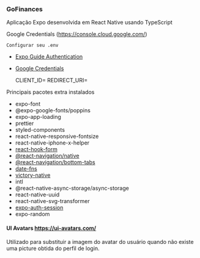 ### GoFinances

Aplicação Expo desenvolvida em React Native usando TypeScript

Google Credentials (https://console.cloud.google.com/)

`Configurar seu .env`

- [Expo Guide Authentication](https://docs.expo.dev/guides/authentication/#google)
- [Google Credentials](https://console.cloud.google.com/)


    CLIENT_ID=
    REDIRECT_URI=



Principais pacotes extra instalados
- expo-font
- @expo-google-fonts/poppins
- expo-app-loading
- prettier
- styled-components
- react-native-responsive-fontsize
- react-native-iphone-x-helper
- [react-hook-form](https://react-hook-form.com/)
- [@react-navigation/native](https://reactnavigation.org/)
- [@react-navigation/bottom-tabs](https://reactnavigation.org/)
- [date-fns](https://date-fns.org/)
- [victory-native](https://formidable.com/open-source/victory/)
- intl
- @react-native-async-storage/async-storage
- react-native-uuid
- react-native-svg-transformer
- [expo-auth-session](https://docs.expo.dev/versions/latest/sdk/auth-session/)
- expo-random


#### UI Avatars https://ui-avatars.com/

Utilizado para substituir a imagem do avatar do usuário quando não existe uma picture obtida do perfil de login.
